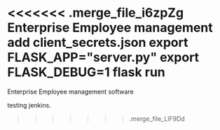 <<<<<<< .merge_file_i6zpZg
Enterprise Employee management
add client_secrets.json
export FLASK_APP="server.py" 
export FLASK_DEBUG=1 
flask run
=======
Enterprise Employee management software

testing jenkins.
>>>>>>> .merge_file_LlF9Dd
